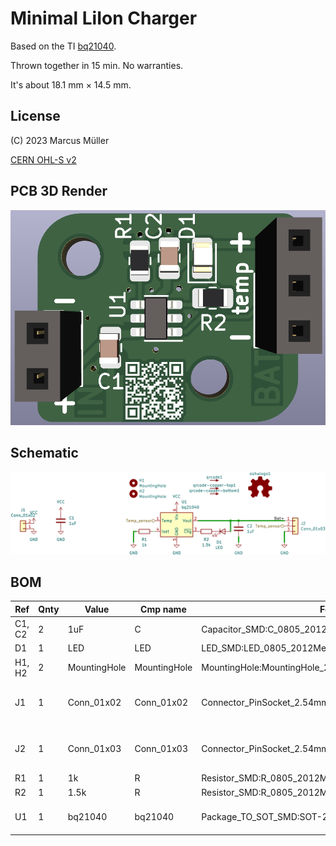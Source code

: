 # Minimal LiIon Charger

Based on the TI [bq21040](https://www.ti.com/product/BQ21040).

Thrown together in 15 min. No warranties.

It's about 18.1 mm × 14.5 mm. 

## License

(C) 2023 Marcus Müller

[CERN OHL-S v2](https://ohwr.org/cern_ohl_s_v2.txt)


## PCB 3D Render

![PCB render](min-liion-charger.webp)

## Schematic

![Schematic](schematic.webp)

## BOM

| Ref | Qnty | Value | Cmp name | Footprint | Description | Vendor | DNP |
| --- | --- | --- | --- | --- | --- | --- | --- |
| C1, C2 | 2 | 1uF | C | Capacitor_SMD:C_0805_2012Metric | Unpolarized capacitor |  |  |
| D1 | 1 | LED | LED | LED_SMD:LED_0805_2012Metric | Light emitting diode |  |  |
| H1, H2 | 2 | MountingHole | MountingHole | MountingHole:MountingHole_2.7mm_M2.5 | Mounting Hole without connection |  |  |
| J1 | 1 | Conn_01x02 | Conn_01x02 | Connector_PinSocket_2.54mm:PinSocket_2x01_P2.54mm_Vertical | Generic connector, single row, 01x02, script generated (kicad-library-utils/schlib/autogen/connector/) |  |  |
| J2 | 1 | Conn_01x03 | Conn_01x03 | Connector_PinSocket_2.54mm:PinSocket_1x03_P2.54mm_Vertical | Generic connector, single row, 01x03, script generated (kicad-library-utils/schlib/autogen/connector/) |  |  |
| R1 | 1 | 1k | R | Resistor_SMD:R_0805_2012Metric | Resistor |  |  |
| R2 | 1 | 1.5k | R | Resistor_SMD:R_0805_2012Metric | Resistor |  |  |
| U1 | 1 | bq21040 | bq21040 | Package_TO_SOT_SMD:SOT-23-6 | Voltage and Current Protection for Single-Cell Li-Ion and Li-Polymer Batteries |  |  |
